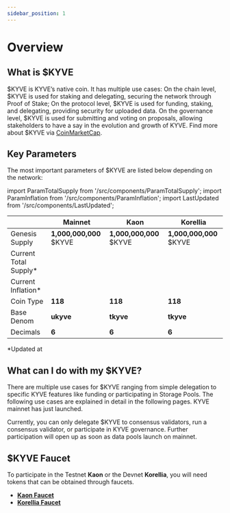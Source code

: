 ```yaml
---
sidebar_position: 1
---
```


# Overview

## What is \$KYVE

\$KYVE is KYVE’s native coin. It has multiple use cases:
On the chain level, \$KYVE is used for staking and delegating, securing the network through Proof of Stake;
On the protocol level, \$KYVE is used for funding, staking, and delegating, providing security for uploaded data.
On the governance level, \$KYVE is used for submitting and voting on proposals, allowing stakeholders to have a say in the evolution and growth of KYVE.
Find more about \$KYVE via [CoinMarketCap](https://coinmarketcap.com/currencies/kyve-network).

## Key Parameters

The most important parameters of \$KYVE are listed below depending on the network:

import ParamTotalSupply from '/src/components/ParamTotalSupply';
import ParamInflation from '/src/components/ParamInflation';
import LastUpdated from '/src/components/LastUpdated';

|                        | Mainnet                                                                                    | Kaon                                                                                            | Korellia                                                                                            |
| ---------------------- | ------------------------------------------------------------------------------------------ | ----------------------------------------------------------------------------------------------- | --------------------------------------------------------------------------------------------------- |
| Genesis Supply         | **1,000,000,000** \$KYVE                                                                    | **1,000,000,000** \$KYVE                                                                         | **1,000,000,000** \$KYVE                                                                             |
| Current Total Supply\* | <ParamTotalSupply networkUrl="https://api-eu-1.kyve.network" denom="ukyve" decimals={6} /> | <ParamTotalSupply networkUrl="https://api-eu-1.kaon.kyve.network" denom="tkyve" decimals={6} /> | <ParamTotalSupply networkUrl="https://api-eu-1.korellia.kyve.network" denom="tkyve" decimals={6} /> |
| Current Inflation\*    | <ParamInflation networkUrl="https://api-eu-1.kyve.network" />                              | <ParamInflation networkUrl="https://api-eu-1.kaon.kyve.network" />                              | <ParamInflation networkUrl="https://api-eu-1.korellia.kyve.network" />                              |
| Coin Type              | **118**                                                                                    | **118**                                                                                         | **118**                                                                                             |
| Base Denom             | **ukyve**                                                                                  | **tkyve**                                                                                       | **tkyve**                                                                                           |
| Decimals               | **6**                                                                                      | **6**                                                                                           | **6**                                                                                               |

\*Updated at **<LastUpdated />**

## What can I do with my \$KYVE?

There are multiple use cases for \$KYVE ranging from simple delegation to specific KYVE features like funding or participating in Storage Pools. The following use cases are explained in detail in the following pages. KYVE mainnet has just launched.

Currently, you can only delegate \$KYVE to consensus validators, run a consensus validator, or participate in KYVE governance. Further participation will open up as soon as data pools launch on mainnet.

## \$KYVE Faucet

To participate in the Testnet **Kaon** or the Devnet **Korellia**, you will need tokens that can be obtained through faucets.

- **[Kaon Faucet](https://app.kaon.kyve.network/#/faucet)**
- **[Korellia Faucet](https://app.korellia.kyve.network/#/faucet)**